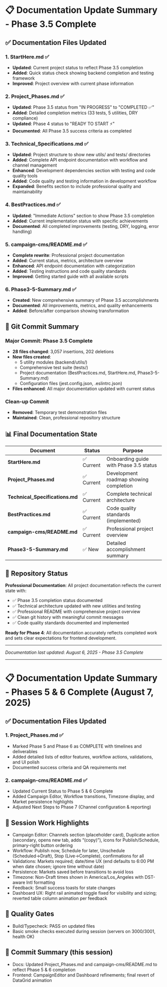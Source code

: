 # 📋 Documentation Update Summary - Phase 3.5 Complete

## ✅ Documentation Files Updated

### 1. **StartHere.md** ✅
- **Updated**: Current project status to reflect Phase 3.5 completion
- **Added**: Quick status check showing backend completion and testing framework
- **Improved**: Project overview with current phase information

### 2. **Project_Phases.md** ✅
- **Updated**: Phase 3.5 status from "IN PROGRESS" to "COMPLETED ✅"
- **Added**: Detailed completion metrics (33 tests, 5 utilities, DRY compliance)
- **Updated**: Phase 4 status to "READY TO START ⚡"
- **Documented**: All Phase 3.5 success criteria as completed

### 3. **Technical_Specifications.md** ✅
- **Updated**: Project structure to show new utils/ and tests/ directories
- **Added**: Complete API endpoint documentation with workflow and channel management
- **Enhanced**: Development dependencies section with testing and code quality tools
- **Added**: Code quality and testing information in development workflow
- **Expanded**: Benefits section to include professional quality and maintainability

### 4. **BestPractices.md** ✅
- **Updated**: "Immediate Actions" section to show Phase 3.5 completion
- **Added**: Current implementation status with specific achievements
- **Documented**: All completed improvements (testing, DRY, logging, error handling)

### 5. **campaign-cms/README.md** ✅ 
- **Complete rewrite**: Professional project documentation
- **Added**: Current status, metrics, architecture overview
- **Enhanced**: API endpoint documentation with categorization
- **Added**: Testing instructions and code quality standards
- **Improved**: Getting started guide with all available scripts

### 6. **Phase3-5-Summary.md** ✅
- **Created**: New comprehensive summary of Phase 3.5 accomplishments
- **Documented**: All improvements, metrics, and quality enhancements
- **Added**: Before/after comparison showing transformation

## 🎯 Git Commit Summary

### Major Commit: Phase 3.5 Complete
- **28 files changed**: 3,057 insertions, 202 deletions
- **New files created**: 
  - 5 utility modules (backend/utils/)
  - Comprehensive test suite (tests/)
  - Project documentation (BestPractices.md, StartHere.md, Phase3-5-Summary.md)
  - Configuration files (jest.config.json, .eslintrc.json)
- **Files enhanced**: All major documentation updated with current status

### Clean-up Commit
- **Removed**: Temporary test demonstration files
- **Maintained**: Clean, professional repository structure

## 📊 Final Documentation State

| Document | Status | Purpose |
|----------|--------|---------|
| **StartHere.md** | ✅ Current | Onboarding guide with Phase 3.5 status |
| **Project_Phases.md** | ✅ Current | Development roadmap showing completion |
| **Technical_Specifications.md** | ✅ Current | Complete technical architecture |
| **BestPractices.md** | ✅ Current | Code quality standards (implemented) |
| **campaign-cms/README.md** | ✅ Current | Professional project overview |
| **Phase3-5-Summary.md** | ✅ New | Detailed accomplishment summary |

## 🚀 Repository Status

**Professional Documentation**: All project documentation reflects the current state with:
- ✅ Phase 3.5 completion status documented
- ✅ Technical architecture updated with new utilities and testing
- ✅ Professional README with comprehensive project overview  
- ✅ Clean git history with meaningful commit messages
- ✅ Code quality standards documented and implemented

**Ready for Phase 4**: All documentation accurately reflects completed work and sets clear expectations for frontend development.

---

*Documentation last updated: August 6, 2025 - Phase 3.5 Complete*


---

# 📋 Documentation Update Summary - Phases 5 & 6 Complete (August 7, 2025)

## ✅ Documentation Files Updated

### 1. Project_Phases.md ✅
- Marked Phase 5 and Phase 6 as COMPLETE with timelines and deliverables
- Added detailed lists of editor features, workflow actions, validations, and UI polish
- Documented success criteria and QA requirements met

### 2. campaign-cms/README.md ✅
- Updated Current Status to Phase 5 & 6 Complete
- Added Campaign Editor, Workflow transitions, Timezone display, and Market persistence highlights
- Adjusted Next Steps to Phase 7 (Channel configuration & reporting)

## 🧭 Session Work Highlights
- Campaign Editor: Channels section (placeholder card), Duplicate action (secondary, opens new tab, adds “(copy)”), icons for Publish/Schedule, primary-right button ordering
- Workflow: Publish now, Schedule for later, Unschedule (Scheduled→Draft), Stop (Live→Complete), confirmations for all
- Validations: Markets required; date/time UX (end defaults to 6:00 PM when date chosen; ignore time without date)
- Persistence: Markets saved before transitions to avoid loss
- Timezone: Non-Draft times shown in America/Los_Angeles with DST-aware Intl formatting
- Feedback: Small success toasts for state changes
- Dashboard UX: Right rail animated toggle fixed for visibility and sizing; reverted table column animation per feedback

## 🧪 Quality Gates
- Build/Typecheck: PASS on updated files
- Basic smoke checks executed during session (servers on 3000/3001, health OK)

## 📝 Commit Summary (this session)
- Docs: Updated Project_Phases.md and campaign-cms/README.md to reflect Phase 5 & 6 completion
- Frontend: CampaignEditor and Dashboard refinements; final revert of DataGrid animation

